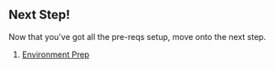 
## Next Step!

Now that you've got all the pre-reqs setup, move onto the next step.

1. [Environment Prep](../environment_prep/index.html)

